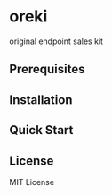 # oreki

original endpoint sales kit

## Prerequisites

## Installation

## Quick Start

## License
MIT License

